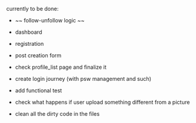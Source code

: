 

currently to be done:
- ~~ follow-unfollow logic ~~
- dashboard
- registration
- post creation form



- check profile_list page and finalize it
- create login journey (with psw management and such)
- add functional test
- check what happens if user upload something different from a picture
- clean all the dirty code in the files




